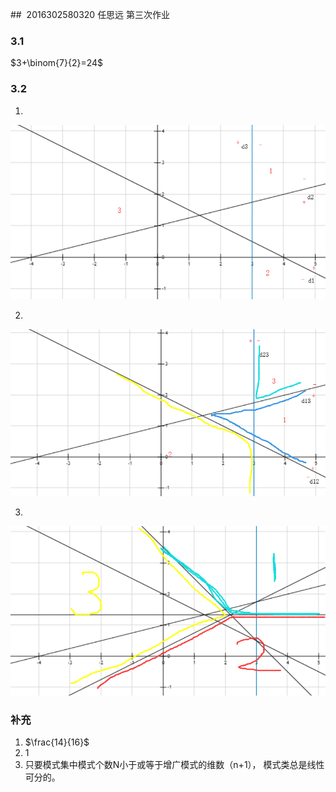 ##  2016302580320 任思远 第三次作业

### 3.1

$3+\binom{7}{2}=24$



### 3.2

1. 

![](assets/as3_2_1.png)

2. 

![](assets/as3_2_2.png)

3. 

![](assets/as3_2_3.png)

### 补充

1. $\frac{14}{16}$
2.  $1$
3. 只要模式集中模式个数N小于或等于增广模式的维数（n+1）， 模式类总是线性可分的。





